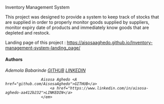 Inventory Management System

This project was designed to provide a system to keep track of stocks that are supplied in order to properly monitor goods supplied by suppliers, monitor expiry date of products and immediately know goods that are  depleted and restock.

Landing page of this project : https://aisosaaghedo.github.io/Inventory-management-system-landing_page/

<h4>Authors</h4>
                <span>
                   <em>Ademola Babarinde <a href="github.com/haywhiz">GITHUB</a> 
                        <a href="https://www.linkedin.com/in/babarinde-ademola-981b45165">LINKEDIN</a><br>
                    
                    Aisosa Aghedo <A href="github.com/AisosaAghedo">GITHUB</a>
                        <a href="https://www.linkedin.com/in/aisosa-aghedo-aa412b232">LINKEDIN</a>
                    </em>
